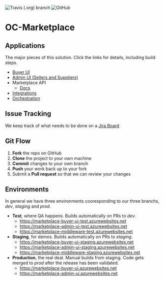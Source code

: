 ![Travis (.org) branch](https://img.shields.io/travis/ordercloud-api/ngx-shopper/master.svg?style=flat-square)
![GitHub](https://img.shields.io/github/license/mashape/apistatus.svg?style=flat-square)

# OC-Marketplace

## Applications

The major pieces of this solution. Click the links for details, including build steps.

- [Buyer UI](./src/UI/Buyer/README.md)
- [Admin UI (Sellers and Suppliers)](./src/UI/Seller/README.md)
- Marketplace API
  - [Docs](https://marketplace-middleware-test.azurewebsites.net/index.html)
- [Integrations](./src/Middleware/integrations)
- [Orchestration](./src/Middleware/src/Orchestration.Functions/Marketplace.Orchestration/README.md)

## Issue Tracking

We keep track of what needs to be done on a [Jira Board](https://four51.atlassian.net/secure/RapidBoard.jspa?rapidView=167&projectKey=SEB&view=planning&issueLimit=100)

## Git Flow

1.  **Fork** the repo on GitHub
2.  **Clone** the project to your own machine
3.  **Commit** changes to your own branch
4.  **Push** your work back up to your fork
5.  Submit a **Pull request** so that we can review your changes

## Environments

In general we have three environments cooresponding to our three branchs, _dev_, _staging_ and _prod_.

- **Test**, where QA happens. Builds automatically on PRs to _dev_.
  - https://marketplace-buyer-ui-test.azurewebsites.net    
  - https://marketplace-admin-ui-test.azurewebsites.net  
  - https://marketplace-middleware-test.azurewebsites.net   
- **Staging**, for demos. Builds automatically on PRs to _staging_.
  - https://marketplace-buyer-ui-staging.azurewebsites.net      
  - https://marketplace-admin-ui-staging.azurewebsites.net      
  - https://marketplace-middleware-staging.azurewebsites.net   
- **Production**, the real deal. Manual builds from staging. Code gets merged to _prod_ after the release has been validated.
  - https://marketplace-buyer-ui.azurewebsites.net      
  - https://marketplace-admin-ui.azurewebsites.net      


